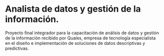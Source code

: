 # Analista de datos y gestión de la información. 

<div id = "header" align = "center">
</div>

Proyecto final integrador para la capacitación de análisis de datos y gestión de la información recibido por Quales, empresa de tecnología especialista en el diseño e implementación de soluciones de datos descriptivas y predictivas. 

